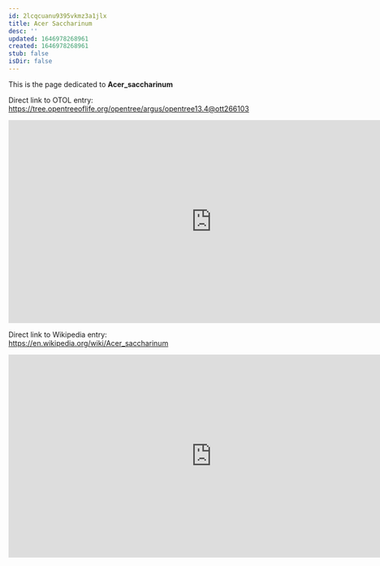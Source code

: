 ```yaml
---
id: 2lcqcuanu9395vkmz3a1jlx
title: Acer Saccharinum
desc: ''
updated: 1646978268961
created: 1646978268961
stub: false
isDir: false
---
```

This is the page dedicated to **Acer_saccharinum**


Direct link to OTOL entry: https://tree.opentreeoflife.org/opentree/argus/opentree13.4@ott266103



<html>
    <body>
    <iframe src="https://tree.opentreeoflife.org/opentree/argus/opentree13.4@ott266103"
    width="800" height="400" frameborder="0" allowfullscreen> </iframe>
    </body>
</html>
    


Direct link to Wikipedia entry: https://en.wikipedia.org/wiki/Acer_saccharinum



<html>
    <body>
    <iframe src="https://en.wikipedia.org/wiki/Acer_saccharinum"
    width="800" height="400" frameborder="0" allowfullscreen> </iframe>
    </body>
</html>
    
